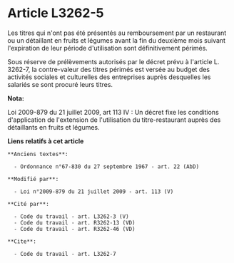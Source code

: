 # Article L3262-5

Les titres qui n'ont pas été présentés au remboursement par un restaurant ou un détaillant en fruits et légumes avant la fin
du deuxième mois suivant l'expiration de leur période d'utilisation sont définitivement périmés. 

Sous réserve de prélèvements autorisés par le décret prévu à l'article L. 3262-7, la contre-valeur des titres périmés est
versée au budget des activités sociales et culturelles des entreprises auprès desquelles les salariés se sont procuré leurs
titres.

**Nota:**

Loi 2009-879 du 21 juillet 2009, art 113 IV : Un décret fixe les conditions d'application de l'extension de l'utilisation du
titre-restaurant auprès des détaillants en fruits et légumes.

**Liens relatifs à cet article**

	**Anciens textes**:

	  - Ordonnance n°67-830 du 27 septembre 1967 - art. 22 (AbD)

	**Modifié par**:

	  - Loi n°2009-879 du 21 juillet 2009 - art. 113 (V)

	**Cité par**:

	  - Code du travail - art. L3262-3 (V)
	  - Code du travail - art. R3262-13 (VD)
	  - Code du travail - art. R3262-46 (VD)

	**Cite**:

	  - Code du travail - art. L3262-7
